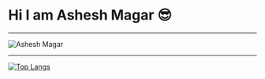 # Hi I am Ashesh Magar 😎

---

<img align="center" alt="Ashesh Magar"  src="https://github-readme-stats.vercel.app/api?username=asheshmagar&hide=stars&show_icons=true&hide_border=true&theme=dark">

---

[![Top Langs](https://github-readme-stats.vercel.app/api/top-langs/?username=asheshmagar&repo=woocommerce&theme=dark&hide_border=true)](https://github.com/asheshmagar/)

